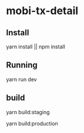 # mobi-tx-detail 
## Install

  yarn install || npm install

## Running
  yarn run dev

## build

  yarn build:staging

  yarn build:production
